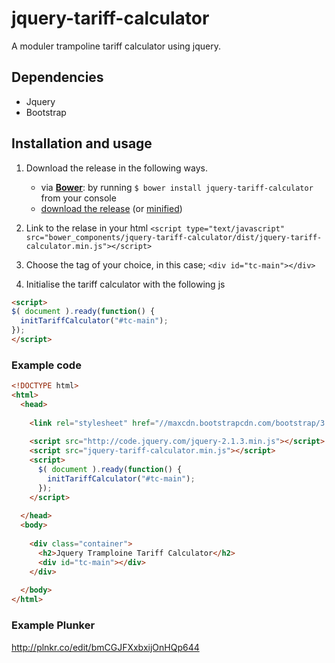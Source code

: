 jquery-tariff-calculator
=========
A moduler trampoline tariff calculator using jquery.

## Dependencies

- Jquery
- Bootstrap

## Installation and usage

1. Download the release in the following ways.
    - via **[Bower](http://bower.io/)**: by running `$ bower install jquery-tariff-calculator` from your console
    - [download the release](https://raw.githubusercontent.com/jackkettle/jquery-tariff-calculator/master/dist/jquery-tariff-calculator.js) (or [minified](https://raw.githubusercontent.com/jackkettle/jquery-tariff-calculator/master/dist/jquery-tariff-calculator.min.js))

2. Link to the relase in your html `<script type="text/javascript" src="bower_components/jquery-tariff-calculator/dist/jquery-tariff-calculator.min.js"></script>`
3. Choose the tag of your choice, in this case; `<div id="tc-main"></div>`
4. Initialise the tariff calculator with the following js
```html
<script>
$( document ).ready(function() {
  initTariffCalculator("#tc-main");
});
</script>
```
### Example code

```html
<!DOCTYPE html>
<html>
  <head>
    
    <link rel="stylesheet" href="//maxcdn.bootstrapcdn.com/bootstrap/3.3.1/css/bootstrap.min.css" />
    
    <script src="http://code.jquery.com/jquery-2.1.3.min.js"></script>
    <script src="jquery-tariff-calculator.min.js"></script>
    <script>
      $( document ).ready(function() {
        initTariffCalculator("#tc-main");
      });
    </script>
    
  </head>
  <body>
    
    <div class="container">
      <h2>Jquery Tramploine Tariff Calculator</h2>
      <div id="tc-main"></div>
    </div>
    
  </body>
</html>

```

### Example Plunker
http://plnkr.co/edit/bmCGJFXxbxijOnHQp644
